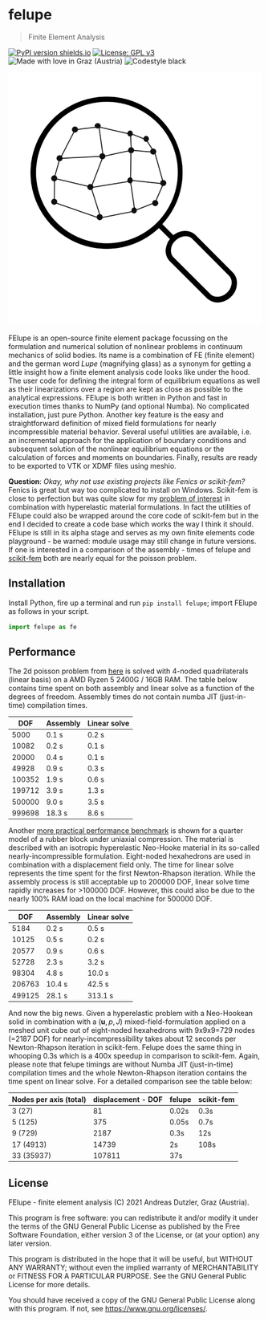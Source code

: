 # felupe

> Finite Element Analysis

[![PyPI version shields.io](https://img.shields.io/pypi/v/felupe.svg)](https://pypi.python.org/pypi/felupe/) [![License: GPL v3](https://img.shields.io/badge/License-GPLv3-blue.svg)](https://www.gnu.org/licenses/gpl-3.0) ![Made with love in Graz (Austria)](https://madewithlove.now.sh/at?heart=true&colorB=%231f744f&text=Graz+%28Austria%29) ![Codestyle black](https://img.shields.io/badge/code%20style-black-black)

![FElupe](https://raw.githubusercontent.com/adtzlr/felupe/main/docs/images/felupe_logo.svg)

FElupe is an open-source finite element package focussing on the formulation and numerical solution of nonlinear problems in continuum mechanics of solid bodies. Its name is a combination of FE (finite element) and the german word *Lupe* (magnifying glass) as a synonym for getting a little insight how a finite element analysis code looks like under the hood. The user code for defining the integral form of equilibrium equations as well as their linearizations over a region are kept as close as possible to the analytical expressions. FElupe is both written in Python and fast in execution times thanks to NumPy (and optional Numba). No complicated installation, just pure Python. Another key feature is the easy and straightforward definition of mixed field formulations for nearly incompressible material behavior. Several useful utilities are available, i.e. an incremental approach for the application of boundary conditions and subsequent solution of the nonlinear equilibrium equations or the calculation of forces and moments on boundaries. Finally, results are ready to be exported to VTK or XDMF files using meshio.

**Question**: *Okay, why not use existing projects like Fenics or scikit-fem?*
Fenics is great but way too complicated to install on Windows. Scikit-fem is close to perfection but was quite slow for my [problem of interest](https://github.com/kinnala/scikit-fem/issues/616) in combination with hyperelastic material formulations. In fact the utilities of FElupe could also be wrapped around the core code of scikit-fem but in the end I decided to create a code base which works the way I think it should. FElupe is still in its alpha stage and serves as my own finite elements code playground - be warned: module usage may still change in future versions. If one is interested in a comparison of the assembly - times of felupe and [scikit-fem](https://github.com/kinnala/scikit-fem/#Benchmark) both are nearly equal for the poisson problem.

## Installation
Install Python, fire up a terminal and run `pip install felupe`; import FElupe as follows in your script.

```python
import felupe as fe
```

## Performance
The 2d poisson problem from [here](https://github.com/adtzlr/felupe/blob/main/scripts/script_performance_poisson.py) is solved with 4-noded quadrilaterals (linear basis) on a AMD Ryzen 5 2400G / 16GB RAM. The table below contains time spent on both assembly and linear solve as a function of the degrees of freedom. Assembly times do not contain numba JIT (just-in-time) compilation times.

|   DOF   | Assembly | Linear solve |
| ------- | -------- | ------------ |
|    5000 |   0.1 s  |     0.2 s    |
|   10082 |   0.2 s  |     0.1 s    |
|   20000 |   0.4 s  |     0.1 s    |
|   49928 |   0.9 s  |     0.3 s    |
|  100352 |   1.9 s  |     0.6 s    |
|  199712 |   3.9 s  |     1.3 s    |
|  500000 |   9.0 s  |     3.5 s    |
|  999698 |  18.3 s  |     8.6 s    |

Another [more practical performance benchmark](https://github.com/adtzlr/felupe/blob/main/scripts/script_performance_neohooke.py) is shown for a quarter model of a rubber block under uniaxial compression. The material is described with an isotropic hyperelastic Neo-Hooke material in its so-called nearly-incompressible formulation. Eight-noded hexahedrons are used in combination with a displacement field only. The time for linear solve represents the time spent for the first Newton-Rhapson iteration. While the assembly process is still acceptable up to 200000 DOF, linear solve time rapidly increases for >100000 DOF. However, this could also be due to the nearly 100% RAM load on the local machine for 500000 DOF.

|   DOF   | Assembly | Linear solve |
| ------- | -------- | ------------ |
|    5184 |   0.2 s  |     0.5 s    |
|   10125 |   0.5 s  |     0.2 s    |
|   20577 |   0.9 s  |     0.6 s    |
|   52728 |   2.3 s  |     3.2 s    |
|   98304 |   4.8 s  |    10.0 s    |
|  206763 |  10.4 s  |    42.5 s    |
|  499125 |  28.1 s  |   313.1 s    |

And now the big news. Given a hyperelastic problem with a Neo-Hookean solid in combination with a $(\bm{u},p,J)$ mixed-field-formulation applied on a meshed unit cube out of eight-noded hexahedrons with 9x9x9=729 nodes (=2187 DOF) for nearly-incompressibility takes about 12 seconds per Newton-Rhapson iteration in scikit-fem. Felupe does the same thing in whooping 0.3s which is a 400x speedup in comparison to scikit-fem. Again, please note that felupe timings are without Numba JIT (just-in-time) compilation times and the whole Newton-Rhapson iteration contains the time spent on linear solve. For a detailed comparison see the table below:

|   Nodes per axis (total) | displacement - DOF | felupe | scikit-fem |
| ------------------------ | ------------------ | ------ | ---------- |
|         3    (27)        |         81         |  0.02s |    0.3s    |
|         5   (125)        |        375         |  0.05s |    0.7s    |
|         9   (729)        |       2187         |   0.3s |     12s    |
|        17  (4913)        |      14739         |     2s |    108s    |
|        33 (35937)        |     107811         |    37s |            |

## License
FElupe - finite element analysis (C) 2021 Andreas Dutzler, Graz (Austria).

This program is free software: you can redistribute it and/or modify it under the terms of the GNU General Public License as published by the Free Software Foundation, either version 3 of the License, or (at your option) any later version.

This program is distributed in the hope that it will be useful, but WITHOUT ANY WARRANTY; without even the implied warranty of MERCHANTABILITY or FITNESS FOR A PARTICULAR PURPOSE. See the GNU General Public License for more details.

You should have received a copy of the GNU General Public License along with this program. If not, see <https://www.gnu.org/licenses/>.